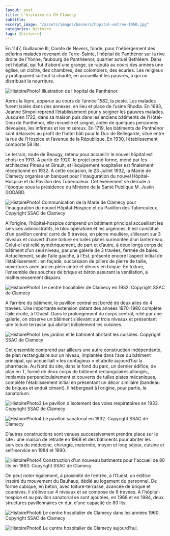 ```yaml
---
layout: post
title: L'histoire du CH Clamecy
subtitle:
excerpt_image: "/assets/images/banners/hopital-entree-1950.jpg"
categories: histoire
tags: [histoire]
---
```


En 1147, Guillaume III, Comte de Nevers, fonde, pour l'hébergement des pèlerins malades revenant de Terre-Sainte, l’hôpital de Panthénor sur la rive droite de l’Yonne, faubourg de Panthéenor, quartier actuel Bethléem.
Dans cet hôpital, qui fut d’abord une grange, se rajouta au cours des années une église, un cloître, des chambres, des colombiers, des écuries.
Les religieux y pratiquaient surtout la charité, en accueillant les pauvres, à qui on distribuait la nourriture.

![HistoirePhoto1](/assets/images/hopital-pantenor.jpg)  Illustration de l'hopital de Panthénor.

Après la lèpre, apparue au cours de l’année 1582, la peste. Les malades furent isolés dans des annexes, en lieu et place de l’usine Rhodia.
En 1693, Jeanne Simpol reprend l’établissement pour y soigner les pauvres malades. Jusqu’en 1722, dans sa maison puis dans les anciens bâtiments de l’Hôtel-Dieu de Panthénor, elle recueille et soigne, aidée de quelques personnes dévouées, les infirmes et les miséreux.
En 1719, les bâtiments de Panthénor sont délaissés au profit de l’hôtel bâti pour le Duc de Bellegarde, situé entre la rue de l’Hospice et l’avenue de la République. En 1930, l’établissement comporte 58 lits.

Le terrain, route de Beaugy, retenu pour accueillir le nouvel hôpital est choisi en 1913. A partir de 1920, le projet prend forme, mené par les architectes Pineau et Girault, et l’équipement hospitalier est finalement réceptionné en 1932. A cette occasion, le 23 Juillet 1932, la Mairie de Clamecy organise un banquet pour l'inauguration du nouvel Hôpital-Hospice et du Pavillon des Tuberculeux. Cet évènement se déroule à l'époque sous la présidence du Ministre de la Santé Publique M. Justin GODARD.

![HistoirePhoto1](/assets/images/Banquet-invitation.jpg)  Communication de la Marie de Clamecy pour l'inauguration du nouvel Hôpital-Hospice et du Pavillon des Tuberculeux. Copyright SSAC de Clamecy 

A l’origine, l’hôpital-hospice comprend un bâtiment principal accueillant les services administratifs, le bloc opératoire et les urgences. Il est constitué d’un pavillon central carré de 5 travées, en pierre meulière, s’élevant sur 3 niveaux et couvert d’une toiture en tuiles plates surmontée d’un lanterneau. Celui-ci est relié symétriquement, de part et d’autre, à deux longs corps de bâtiment d’un seul niveau, par une galerie de 3 travées, fermée de baies.
Actuellement, seule l’aile gauche, à l’Est, présente encore l’aspect initial de l’établissement : en façade, succession de piliers de pierre de taille, ouvertures avec arc en plein cintre et décors en brique.
En toiture, l’ensemble des souches de brique et béton assurant la ventilation, a malheureusement disparu.

![HistoirePhoto1](/assets/images/hopital-hospice-1932.jpg)  Le centre hospitalier de Clamecy en 1932. Copyright SSAC de Clamecy

A l’arrière du bâtiment, le pavillon central est bordé de deux ailes de 4 travées. Une importante extension datant des années 1970-1980 complète l’aile droite, à l’Ouest.
Dans le prolongement du corps central, relié par une galerie, on observe un bâtiment s’élevant sur trois niveaux et présentant une toiture terrasse qui abritait initialement les cuisines.

![HistoirePhoto1](/assets/images/hopital-beaugy-1932.jpg)  Les jardins et le batiment abritant les cuisines. Copyright SSAC de Clamecy

Cet ensemble comprend par ailleurs une autre construction indépendante, de plan rectangulaire sur un niveau, implantée dans l’axe du bâtiment principal, qui accueillait « les contagieux » et abrite aujourd’hui la pharmacie.
Au Nord du site, dans le fond du parc, un dernier édifice, de plan en T, formé de deux corps de bâtiment rectangulaires allongés, implantés perpendiculairement et couverts de tuiles plates mécaniques, complète l’établissement initial en présentant un décor similaire (bandeau de briques et enduit ciment). Il hébergeait à l’origine, pour partie, le sanatorium.

![HistoirePhoto3](/assets/images/hopital-isolement-1932.jpg)  Le  pavillon d'isolement des voies respiratoires en 1933. Copyright SSAC de Clamecy

![HistoirePhoto4](/assets/images/hopital-1933.jpg)  Le  pavillon sanatorial en 1932. Copyright SSAC de Clamecy

D’autres constructions sont venues successivement prendre place sur le site : une maison de retraite en 1968 et des bâtiments pour abriter les services de médecine, chirurgie, maternité, moyen et long séjour, cuisine et self-service en 1984 et 1990.

![HistoirePhoto4](/assets/images/construction-hopital-2.jpg)  Construction d'un nouveau batiments pour l'accueil de 80 lits en 1983. Copyright SSAC de Clamecy

On peut noter également, à proximité de l’entrée, à l’Ouest, un édifice inspiré du mouvement du Bauhaus, dédié au logement du personnel. De forme cubique, en béton, avec toiture-terrasse, avancée de brique et coursives, il s’élève sur 4 niveaux et se compose de 8 travées.
A l’hôpital-hospice et au pavillon sanatorial se sont ajoutées, en 1968 et en 1984, deux structures pavillonnaires en dur, d’une capacité de 80 lits.

![HistoirePhoto6](/assets/images/hopital-entree.jpg)  Le centre hospitalier de Clamecy dans les années 1960. Copyright SSAC de Clamecy

![HistoirePhoto6](/assets/images/banners/miniature.jpg)  Le centre hospitalier de Clamecy aujourd'hui.
